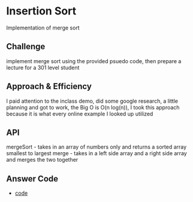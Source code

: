 # Insertion Sort
<!-- Short summary or background information -->
Implementation of merge sort

## Challenge
<!-- Description of the challenge -->
implement merge sort using the provided psuedo code, then prepare a lecture for a 301 level student

## Approach & Efficiency
<!-- What approach did you take? Why? What is the Big O space/time for this approach? -->
I paid attention to the inclass demo, did some google research, a little planning and got to work, the Big O is O(n log(n)), I took this approach because it is what every online example I looked up utilized

## API
<!-- Description of each method publicly available to your Linked List -->
mergeSort - takes in an array of numbers only and returns a sorted array smallest to largest
merge - takes in a left side array and a right side array and merges the two together

## Answer Code
* [code](./mergeSort.js)
